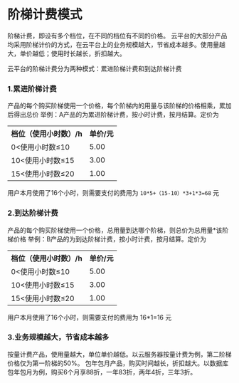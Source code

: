 # 阶梯计费模式

阶梯计费，即设有多个档位，在不同的档位有不同的价格。
云平台的大部分产品均采用阶梯计价的方式，在云平台上的业务规模越大，节省成本越多。使用量越大，单价越低；使用时长越长，折扣越大。

云平台的阶梯计费分为两种模式：累进阶梯计费和到达阶梯计费

### 1.累进阶梯计费
产品的每个购买阶梯使用一个价格，每个阶梯内的用量与该阶梯的价格相乘，累加后得出总价
举例：A产品的为累进阶梯计费，按小时计费，按月结算。定价为
<table class="t"><tbody><tr>
<th><b>档位（使用小时数）/h</b></th>
<th><b>单价/元</b></th><tr>
<td> 0<使用小时数≤10 <td> 5.00<tr>
<td> 10<使用小时数≤15 <td> 3.00<tr>
<td> 15<使用小时数≤20 <td> 1.00</table>
  
用户本月使用了16个小时，则需要支付的费用为	`10*5+（15-10）*3+1*3=68` 元


### 2.到达阶梯计费
产品的每个购买阶梯使用一个价格，总用量到达哪个阶梯，则总价为总用量*该阶梯价格
举例：B产品的为到达阶梯计费，按小时计费，按月结算。定价为
<table class="t"><tbody><tr>
<th><b>档位（使用小时数）/h</b></th>
<th><b>单价/元</b></th><tr>
<td> 0<使用小时数≤10 <td> 5.00<tr>
<td> 10<使用小时数≤15 <td> 3.00<tr>
<td> 15<使用小时数≤20 <td> 1.00</table>
  
用户本月使用了16个小时，则需要支付的费用为	16*1=16 元


### 3.业务规模越大，节省成本越多
按量计费产品，使用量越大，单位单价越低。以云服务器按量计费为例，第二阶梯价格仅为第一阶梯的50%。
包年包月产品，购买时间越长，折扣越大。以数据库包年包月为例，购买6个月享88折，一年83折，两年4折，三年3折。

